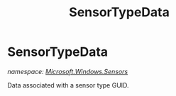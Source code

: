 ﻿---
title: SensorTypeData
---

# SensorTypeData
_namespace: [Microsoft.Windows.Sensors](N-Microsoft.Windows.Sensors.html)_

Data associated with a sensor type GUID.




